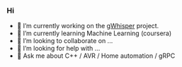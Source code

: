 ### Hi
- 🔭 I’m currently working on the [gWhisper](https://github.com/IBM/gWhisper) project.
- 🌱 I’m currently learning Machine Learning (coursera)
- 👯 I’m looking to collaborate on ...
- 🤔 I’m looking for help with ...
- 💬 Ask me about C++ / AVR / Home automation / gRPC
